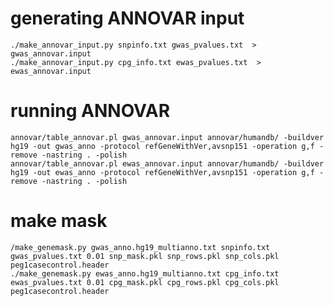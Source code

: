 # generating ANNOVAR input

	./make_annovar_input.py snpinfo.txt gwas_pvalues.txt  > gwas_annovar.input
	./make_annovar_input.py cpg_info.txt ewas_pvalues.txt  > ewas_annovar.input

# running ANNOVAR

	annovar/table_annovar.pl gwas_annovar.input annovar/humandb/ -buildver hg19 -out gwas_anno -protocol refGeneWithVer,avsnp151 -operation g,f -remove -nastring . -polish
	annovar/table_annovar.pl ewas_annovar.input annovar/humandb/ -buildver hg19 -out ewas_anno -protocol refGeneWithVer,avsnp151 -operation g,f -remove -nastring . -polish

# make mask

	/make_genemask.py gwas_anno.hg19_multianno.txt snpinfo.txt gwas_pvalues.txt 0.01 snp_mask.pkl snp_rows.pkl snp_cols.pkl peg1casecontrol.header
	./make_genemask.py ewas_anno.hg19_multianno.txt cpg_info.txt ewas_pvalues.txt 0.01 cpg_mask.pkl cpg_rows.pkl cpg_cols.pkl peg1casecontrol.header
